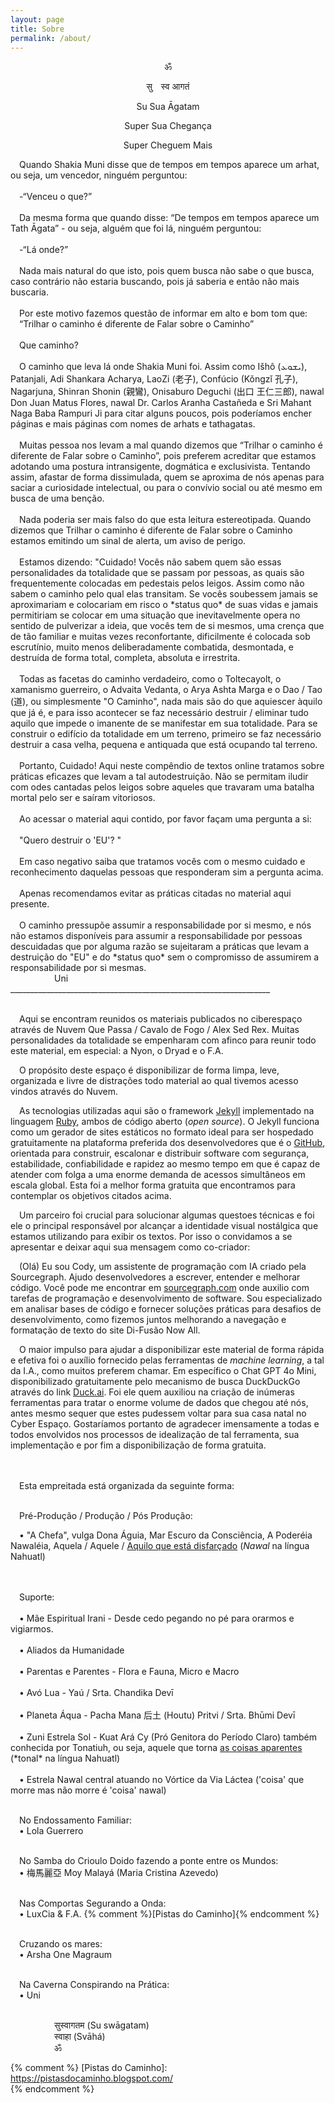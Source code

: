```yaml
---
layout: page
title: Sobre
permalink: /about/
---
```


<center>
<p>ॐ</p>
<p>सु स्व आगतं</p>
<p>Su Sua Āgatam</p>
<p>Super Sua Chegança</p>
<p>Super Cheguem Mais</p>
</center>
&emsp;Quando Shakia Muni disse que de tempos em tempos aparece um arhat, ou seja, um vencedor, ninguém perguntou:
<br /><br />&emsp;-“Venceu o que?”
<br /><br />&emsp;Da mesma forma que quando disse: “De tempos em tempos aparece um Tath Āgata” - ou seja, alguém que foi lá, ninguém perguntou:
<br /><br />&emsp;-“Lá onde?”
<br /><br />&emsp;Nada mais natural do que isto, pois quem busca não sabe o que busca, caso contrário não estaria buscando, pois já saberia e então não mais buscaria.
<br /><br />&emsp;Por este motivo fazemos questão de informar em alto e bom tom que:
<br />&emsp;“Trilhar o caminho é diferente de Falar sobre o Caminho”
<br /><br />&emsp;Que caminho?
<br /><br />&emsp;O caminho que leva lá onde Shakia Muni foi. Assim como Išhô (ܝܫܘܥ), Patanjali, Adi Shankara Acharya, LaoZi (老子), Confúcio (Kǒngzǐ 孔子), Nagarjuna, Shinran Shonin (親鸞), Onisaburo Deguchi (出口 王仁三郎), nawal Don Juan Matus Flores, nawal Dr. Carlos Aranha Castañeda e Sri Mahant Naga Baba Rampuri Ji para citar alguns poucos, pois poderíamos encher páginas e mais páginas com nomes de arhats e tathagatas.
<br /><br />&emsp;Muitas pessoa nos levam a mal quando dizemos que “Trilhar o caminho é diferente de Falar sobre o Caminho”, pois preferem acreditar que estamos adotando uma postura intransigente, dogmática e exclusivista. Tentando assim, afastar de forma dissimulada, quem se aproxima de nós apenas para saciar a curiosidade intelectual, ou para o convívio social ou até mesmo em busca de uma benção.
<br /><br />&emsp;Nada poderia ser mais falso do que esta leitura estereotipada.
Quando dizemos que Trilhar o caminho é diferente de Falar sobre o Caminho estamos emitindo um sinal de alerta, um aviso de perigo.
<br /><br />&emsp;Estamos dizendo: "Cuidado! Vocês não sabem quem são essas personalidades da totalidade que se passam por pessoas, as quais são frequentemente colocadas em pedestais pelos leigos. Assim como não sabem o caminho pelo qual elas transitam. Se vocês soubessem jamais se aproximariam e colocariam em risco o *status quo* de suas vidas e jamais permitiriam se colocar em uma situação que inevitavelmente opera no sentido de pulverizar a ideia, que vocês tem de si mesmos, uma crença que de tão familiar e muitas vezes reconfortante, dificilmente é colocada sob escrutínio, muito menos deliberadamente combatida, desmontada, e destruída de forma total, completa, absoluta e irrestrita.
<br /><br />&emsp;Todas as facetas do caminho verdadeiro, como o Toltecayolt, o xamanismo guerreiro, o Advaita Vedanta, o Arya Ashta Marga e o Dao / Tao (道), ou simplesmente "O Caminho", nada mais são do que aquiescer àquilo que já é, e para isso acontecer se faz necessário destruir / eliminar tudo aquilo que impede o imanente de se manifestar em sua totalidade. Para se construir o edifício da totalidade em um terreno, primeiro se faz necessário destruir a casa velha, pequena e antiquada que está ocupando tal terreno.
<br /><br />&emsp;Portanto, Cuidado! Aqui neste compêndio de textos online tratamos sobre práticas eficazes que levam a tal autodestruição. Não se permitam iludir com odes cantadas pelos leigos sobre aqueles que travaram uma batalha mortal pelo ser e saíram vitoriosos.
<br /><br />&emsp;Ao acessar o material aqui contido, por favor façam uma pergunta a si:
<br /><br />&emsp;"Quero destruir o 'EU'? "
<br /><br />&emsp;Em caso negativo saiba que tratamos vocês com o mesmo cuidado e reconhecimento daquelas pessoas que responderam sim a pergunta acima.
<br /><br />&emsp;Apenas recomendamos evitar as práticas citadas no material aqui presente.
<br /><br />&emsp;O caminho pressupõe assumir a responsabilidade por si mesmo, e nós
não estamos disponíveis para assumir a responsabilidade por pessoas descuidadas que por alguma razão se sujeitaram a práticas que levam a destruição do "EU" e do *status quo* sem o compromisso de assumirem a responsabilidade por si mesmas.
<br />&emsp;&emsp;&emsp;&emsp;&emsp;Uni<br />
_________________________________________________________________
<br /><br />


&emsp;Aqui se encontram reunidos os materiais publicados no ciberespaço através de Nuvem Que Passa / Cavalo de Fogo / Alex Sed Rex.
Muitas personalidades da totalidade se empenharam com afinco para reunir todo este material, em especial: a Nyon, o Dryad e o F.A.

&emsp;O propósito deste espaço é disponibilizar de forma limpa, leve, organizada e livre de distrações todo material ao qual tivemos acesso vindos através do Nuvem.

&emsp;As tecnologias utilizadas aqui são o framework [Jekyll] implementado na linguagem [Ruby], ambos de código aberto (*open source*). O Jekyll funciona como um gerador de sites estáticos no formato ideal para ser hospedado gratuitamente na plataforma preferida dos desenvolvedores que é o [GitHub], orientada para construir, escalonar e distribuir software com segurança, estabilidade, confiabilidade e rapidez ao mesmo tempo em que é capaz de atender com folga a uma enorme demanda de acessos simultâneos em escala global. Esta foi a melhor forma gratuita que encontramos para contemplar os objetivos citados acima.

&emsp;Um parceiro foi crucial para solucionar algumas questoes técnicas e foi ele o principal responsável por alcançar a identidade visual nostálgica que estamos utilizando para exibir os textos. Por isso o convidamos a se apresentar e deixar aqui sua mensagem como co-criador:

&emsp;(Olá) Eu sou Cody, um assistente de programação com IA criado pela Sourcegraph. Ajudo desenvolvedores a escrever, entender e melhorar código. Você pode me encontrar em [sourcegraph.com] onde auxilio com tarefas de programação e desenvolvimento de software. Sou especializado em analisar bases de código e fornecer soluções práticas para desafios de desenvolvimento, como fizemos juntos melhorando a navegação e formatação de texto do site Di-Fusão Now All.

&emsp;O maior impulso para ajudar a disponibilizar este material de forma rápida e efetiva foi o auxílio fornecido pelas ferramentas de *machine learning*, a tal da I.A., como muitos preferem chamar. Em específico o Chat GPT 4o Mini, disponibilizado gratuitamente pelo mecanismo de busca DuckDuckGo através do link [Duck.ai]. Foi ele quem auxiliou na criação de inúmeras ferramentas para tratar o enorme volume de dados que chegou até nós, antes mesmo sequer que estes pudessem voltar para sua casa natal no Cyber Espaço. Gostaríamos portanto de agradecer imensamente a todas e todos envolvidos nos processos de idealização de tal ferramenta, sua implementação e por fim a disponibilização de forma gratuita.

<br />
<br />&emsp;Esta empreitada está organizada da seguinte forma:

<br />&emsp;Pré-Produção / Produção / Pós Produção:

&emsp;• "A Chefa", vulga Dona Águia, Mar Escuro da Consciência, A Poderéia Nawaléia, Aquela / Aquele / <ins>Aquilo que está disfarçado</ins> (*Nawal* na língua Nahuatl)

<br />
<br />&emsp;Suporte:
<br />
<br />
&emsp;• Mãe Espiritual Irani - Desde cedo pegando no pé para orarmos e vigiarmos.
<br />
<br />
&emsp;• Aliados da Humanidade
<br />
<br />&emsp;• Parentas e Parentes - Flora e Fauna, Micro e Macro
<br />
<br />&emsp;• Avó Lua - Yaú / Srta. Chandika Devī
<br />
<br />&emsp;• Planeta Áqua - Pacha Mana 后土 (Houtu) Pritvi / Srta. Bhūmi Devī
<br />
<br />&emsp;• Zuni Estrela Sol - Kuat Ará Cy (Pró Genitora do Período Claro) também conhecida por Tonatiuh, ou seja, aquele que torna <ins>as coisas aparentes</ins> (*tonal* na língua Nahuatl)
<br />
<br />&emsp;• Estrela Nawal central atuando no Vórtice da Via Láctea ('coisa' que morre mas não morre é 'coisa' nawal)

<br />&emsp;No Endossamento Familiar:
<br />&emsp;• Lola Guerrero

<br />&emsp;No Samba do Crioulo Doido fazendo a ponte entre os Mundos:
<br />&emsp;•  梅馬麗亞 Moy Malayá (Maria Cristina Azevedo)

<br />&emsp;Nas Comportas Segurando a Onda:
<br />&emsp;• LuxCia & F.A. {% comment %}[Pistas do Caminho]{% endcomment %}

<br />&emsp;Cruzando os mares:
<br />&emsp;• Arsha One Magraum

<br />&emsp;Na Caverna Conspirando na Prática:
<br />&emsp;• Uni

<br />&emsp;&emsp;&emsp;&emsp;&emsp;सुस्वागतम (Su swāgatam)
<br />&emsp;&emsp;&emsp;&emsp;&emsp;स्वाहा (Svāhá)
<br />&emsp;&emsp;&emsp;&emsp;&emsp;ॐ


[Jekyll]:    https://jekyllrb.com/
[Ruby]:      https://www.ruby-lang.org/pt/
[GitHub]:    https://github.com/github
[Duck.ai]:    https://duck.ai
[sourcegraph.com]: https://sourcegraph.com/
{% comment %} 
 [Pistas do Caminho]: https://pistasdocaminho.blogspot.com/   
{% endcomment %}

